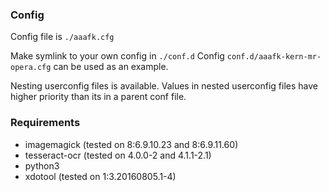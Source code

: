 ### Config
Config file is `./aaafk.cfg`

Make symlink to your own config in `./conf.d` 
Config `conf.d/aaafk-kern-mr-opera.cfg` can be used as an example.

Nesting userconfig files is available. Values in nested userconfig files have higher priority than its in a parent conf file.

### Requirements
- imagemagick (tested on 8:6.9.10.23 and 8:6.9.11.60)
- tesseract-ocr (tested on 4.0.0-2 and 4.1.1-2.1)
- python3 
- xdotool (tested on 1:3.20160805.1-4)


